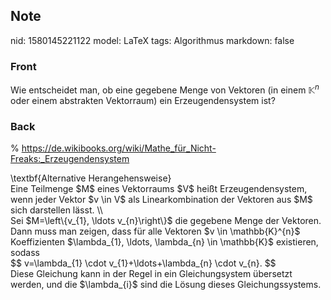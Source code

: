 ## Note
nid: 1580145221122
model: LaTeX
tags: Algorithmus
markdown: false

### Front
Wie entscheidet man, ob eine gegebene Menge von Vektoren (in einem $\mathbb{K}^n$ oder einem abstrakten Vektorraum) ein Erzeugendensystem ist?

### Back
% <a href= 
"https://de.wikibooks.org/wiki/Mathe_f%C3%BCr_Nicht-Freaks:_Erzeugendensystem">
https://de.wikibooks.org/wiki/Mathe_für_Nicht-Freaks:_Erzeugendensystem</a>
<div>
  \textbf{Alternative Herangehensweise}
</div>
<div>
  Eine Teilmenge $M$ eines Vektorraums $V$ heißt Erzeugendensystem,
  wenn jeder Vektor $v \in V$ als Linearkombination der Vektoren
  aus $M$ sich darstellen lässt. \\
</div>
<div>
  Sei $M=\left\{v_{1}, \ldots v_{n}\right\}$ die gegebene Menge der
  Vektoren. Dann muss man zeigen, dass für alle Vektoren $v \in
  <span>\mathbb{K}</span><span>^{n}$ Koeffizienten $\lambda_{1},
  \ldots, \lambda_{n} \in \mathbb{K}$ existieren, sodass</span>
</div>
<div>
  $$ v=\lambda_{1} \cdot v_{1}+\ldots+\lambda_{n} \cdot v_{n}. $$
</div>
<div>
  Diese Gleichung kann in der Regel in ein Gleichungsystem
  übersetzt werden, und die $\lambda_{i}$ sind die Lösung dieses
  Gleichungssystems.
</div>
